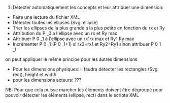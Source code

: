 1. Détecter automatiquement les concepts et leur attribuer une dimension:
- Faire une lecture du fichier XML
- Détecter toutes les ellipses (Svg: ellipse)
- Trier les ellipses de la plus grande a la plus petite en fonction du rx et Ry
- Attribution du P _0 a l'ellipse avec un rx et Ry max
- Attribuer P 0 _1 à l'ellipse avec un rx1rx max et Ry1 Ry max
- Incrémenter P 0 _1 (P 0 _1+1) si rx2=rx1 et Ry2=Ry1 sinon attribuer P 0 1 _1

on peut appliquer le même principe pour les autres dimensions
- Pour les dimensions physiques: il faudra détecter les rectangles (Svg: rect), height et width
- pour les dimensions acteurs: ???

NB: Pour que cela puisse marcher les éléments doivent être dégroupé pour pouvoir détecter les éléments (ellipse, rect) dans le scripte XML